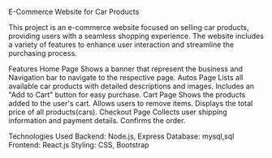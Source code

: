 E-Commerce Website for Car Products

This project is an e-commerce website focused on selling car products, providing users with a seamless shopping experience. The website includes a variety of features to enhance user interaction and streamline the purchasing process.

Features
Home Page
Shows a banner that represent the business and Navigation bar to navigate to the respective page.
Autos Page
Lists all available car products with detailed descriptions and images.
Includes an "Add to Cart" button for easy purchase.
Cart Page
Shows the products added to the user's cart.
Allows users to remove items.
Displays the total price of all products(cars).
Checkout Page
Collects user shipping information and payment details.
Confirms the order.

Technologies Used
Backend: Node.js, Express
Database: mysql,sql
Frontend: React.js
Styling: CSS, Bootstrap
